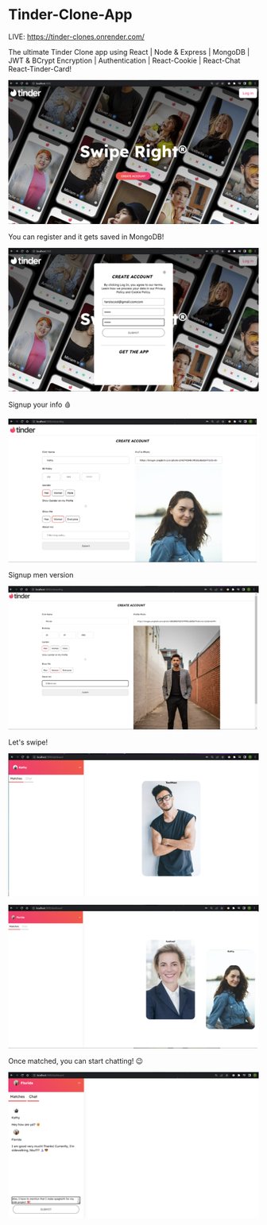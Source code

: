 # Tinder-Clone-App

LIVE: https://tinder-clones.onrender.com/

The ultimate Tinder Clone app using React | Node & Express | MongoDB | JWT & BCrypt Encryption | Authentication | React-Cookie | React-Chat React-Tinder-Card!


![alt text](https://github.com/taroserigano/Tinder-Clone-App/blob/main/images/front.png)

You can register and it gets saved in MongoDB!

![alt text](https://github.com/taroserigano/Tinder-Clone-App/blob/main/images/register.png)

Signup your info 🩸

![alt text](https://github.com/taroserigano/Tinder-Clone-App/blob/main/images/signup.png)

Signup men version

![alt text](https://github.com/taroserigano/Tinder-Clone-App/blob/main/images/mansignup.png)

Let's swipe!

![alt text](https://github.com/taroserigano/Tinder-Clone-App/blob/main/images/matching.png)


![alt text](https://github.com/taroserigano/Tinder-Clone-App/blob/main/images/swiperight.png)

Once matched, you can start chatting! 😉

![alt text](https://github.com/taroserigano/Tinder-Clone-App/blob/main/images/chat.png)

